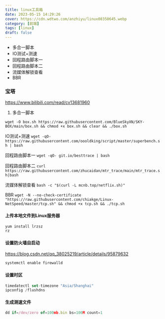 ```yaml
---
title: linux工具箱
date: 2023-05-15 14:29:26
cover: https://cdn.wdtwo.com/anzhiyu/linux08350645.webp
category: [前端]
tags: [linux]
draft: false
---
```

- 多合一脚本
- IO测试+测速
- 回程路由脚本一
- 回程路由脚本二
- 流媒体解锁查看
- BBR
<!--more-->
### 宝塔

https://www.bilibili.com/read/cv13681960

1. 多合一脚本
```
wget -O box.sh https://raw.githubusercontent.com/BlueSkyXN/SKY-BOX/main/box.sh && chmod +x box.sh && clear && ./box.sh
```
IO测试+测速
`wget -qO- https://raw.githubusercontent.com/oooldking/script/master/superbench.sh | bash`

回程路由脚本一
`wget -qO- git.io/besttrace | bash`

回程路由脚本二
`curl https://raw.githubusercontent.com/zhucaidan/mtr_trace/main/mtr_trace.sh|bash`

流媒体解锁查看
`bash -c "$(curl -L mcnb.top/netflix.sh)"`

BBR
`wget -N --no-check-certificate "https://raw.githubusercontent.com/chiakge/Linux-NetSpeed/master/tcp.sh" && chmod +x tcp.sh && ./tcp.sh`


#### 上传本地文件到Linux服务器
```js
yum install lrzsz
rz
```
#### 设置防火墙自启动
https://blog.csdn.net/qq_38025219/article/details/95879632
```js
systemctl enable firewalld
```
#### 设置时区
```js
timedatectl set-timezone "Asia/Shanghai"
ipconfig /flushdns
```

#### 生成测速文件
```js
dd if=/dev/zero of=100mb.bin bs=100M count=1
```
